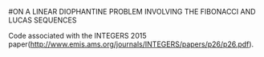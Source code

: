 #ON A LINEAR DIOPHANTINE PROBLEM INVOLVING THE FIBONACCI AND LUCAS SEQUENCES

Code associated with the INTEGERS 2015 paper(http://www.emis.ams.org/journals/INTEGERS/papers/p26/p26.pdf).
